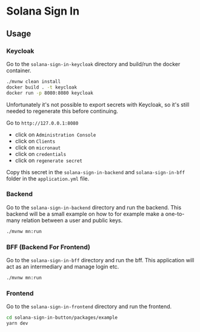 # Solana Sign In

## Usage

### Keycloak

Go to the `solana-sign-in-keycloak` directory and build/run the docker container.

```sh
./mvnw clean install
docker build . -t keycloak
docker run -p 8080:8080 keycloak
```

Unfortunately it's not possible to export secrets with Keycloak, so it's still needed to regenerate this before continuing.

Go to `http://127.0.0.1:8080` 
 - click on `Administration Console`
 - click on `Clients`
 - click on `micronaut`
 - click on `credentials`
 - click on `regenerate secret`

Copy this secret in the `solana-sign-in-backend` and `solana-sign-in-bff` folder in the `application.yml` file.

### Backend

Go to the `solana-sign-in-backend` directory and run the backend.
This backend will be a small example on how to for example make a one-to-many relation between a user and public keys.

```sh
./mvnw mn:run
```

### BFF (Backend For Frontend)

Go to the `solana-sign-in-bff` directory and run the bff. This application will act as an intermediary and manage login etc.

```sh
./mvnw mn:run
```

### Frontend

Go to the `solana-sign-in-frontend` directory and run the frontend.

```sh
cd solana-sign-in-button/packages/example
yarn dev
```
